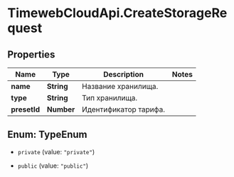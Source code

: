 # TimewebCloudApi.CreateStorageRequest

## Properties

Name | Type | Description | Notes
------------ | ------------- | ------------- | -------------
**name** | **String** | Название хранилища. | 
**type** | **String** | Тип хранилища. | 
**presetId** | **Number** | Идентификатор тарифа. | 



## Enum: TypeEnum


* `private` (value: `"private"`)

* `public` (value: `"public"`)




